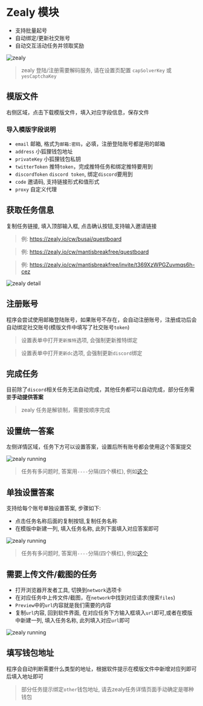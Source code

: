# Zealy 模块

- 支持批量起号
- 自动绑定/更新社交账号
- 自动交互活动任务并领取奖励

![zealy](/zealy/overview.png)

> zealy 登陆/注册需要解码服务, 请在设置页配置 `capSolverKey` 或 `yesCaptchaKey`

## 模版文件

右侧区域，点击下载模版文件，填入对应字段信息，保存文件

### 导入模版字段说明

- `email` 邮箱, 格式为`邮箱:密码`，必填，注册登陆账号都是用的邮箱
- `address` 小狐狸钱包地址
- `privateKey` 小狐狸钱包私钥
- `twitterToken` 推特`token`，完成推特任务和绑定推特要用到
- `discordToken` `discord token`, 绑定`discord`要用到
- `code` 邀请码, 支持链接形式和值形式
- `proxy` 自定义代理

## 获取任务信息

复制任务链接, 填入顶部输入框, 点击确认按钮,支持输入邀请链接

> 例: https://zealy.io/cw/busai/questboard

> 例: https://zealy.io/cw/mantisbreakfree/questboard

> 例: https://zealy.io/cw/mantisbreakfree/invite/t369XzWPGZuvmqs6h-cez

![zealy detail](/zealy/detail.png)

## 注册账号

程序会尝试使用邮箱登陆账号，如果账号不存在，会自动注册账号，注册成功后会自动绑定社交账号(模版文件中填写了社交账号`token`)

> 设置表单中打开`更新推特`选项, 会强制更新推特绑定

> 设置表单中打开`更新dc`选项, 会强制更新`discord`绑定

## 完成任务

目前除了`discord`相关任务无法自动完成，其他任务都可以自动完成，部分任务需要**手动提供答案**

> zealy 任务是解锁制，需要按顺序完成

## 设置统一答案

左侧详情区域，任务下方可以设置答案，设置后所有账号都会使用这个答案提交

![zealy running](/zealy/custom_anwser.png)

> 任务有多问题时, 答案用`----`分隔(四个横杠), 例如[这个](https://zealy.io/cw/bevm/questboard/5d1f037c-df13-4bfe-93c2-b765f164a33d/00c4ded6-8a92-4c86-a0cb-17d799e554a3)

## 单独设置答案

支持给每个账号单独设置答案, 步骤如下:

- 点击任务名称后面的复制按钮,复制任务名称
- 在模版中新建一列, 填入任务名称, 此列下面填入对应答案即可

![zealy running](/zealy/custom_anwser2.png)

> 任务有多问题时, 答案用`----`分隔(四个横杠), 例如[这个](https://zealy.io/cw/bevm/questboard/5d1f037c-df13-4bfe-93c2-b765f164a33d/00c4ded6-8a92-4c86-a0cb-17d799e554a3)

## 需要上传文件/截图的任务

- 打开浏览器开发者工具, 切换到`network`选项卡
- 在对应任务中上传文件/截图，在`network`中找到对应请求(搜索`files`)
- `Preview`中的`url`内容就是我们需要的内容
- 复制`url`内容, 回到软件界面, 在对应任务下方输入框填入`url`即可,或者在模版中新建一列, 填入任务名称, 此列填入对应`url`即可

![zealy running](/zealy/file.jpg)

## 填写钱包地址

程序会自动判断需要什么类型的地址，根据软件提示在模版文件中新增对应列即可后填入地址即可

> 部分任务提示绑定`other`钱包地址, 请去zealy任务详情页面手动确定是哪种钱包
